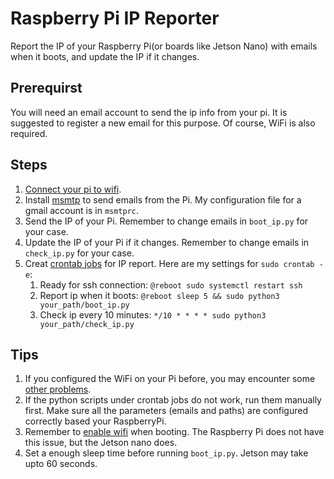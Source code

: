# Raspberry Pi IP Reporter
Report the IP of your Raspberry Pi(or boards like Jetson Nano) with emails when it boots, and update the IP if it changes.  

## Prerequirst 
You will need an email account to send the ip info from your pi. It is suggested to register a new email for this purpose. Of course, WiFi is also required.

## Steps
1. [Connect your pi to wifi](https://raspberrypihq.com/how-to-connect-your-raspberry-pi-to-wifi/).
2. Install [msmtp](https://hostpresto.com/community/tutorials/how-to-send-email-from-the-command-line-with-msmtp-and-mutt/) to send emails from the Pi. My configuration file for a gmail account is in `msmtprc`.
3. Send the IP of your Pi. Remember to change emails in `boot_ip.py` for your case.
4. Update the IP of your Pi if it changes. Remember to change emails in `check_ip.py` for your case.
5. Creat [crontab jobs](https://www.dexterindustries.com/howto/auto-run-python-programs-on-the-raspberry-pi/) for IP report. Here are my settings for `sudo crontab -e`:  
    1. Ready for ssh connection: `@reboot sudo systemctl restart ssh`
    2. Report ip when it boots: `@reboot sleep 5 && sudo python3 your_path/boot_ip.py`
    3. Check ip every 10 minutes: `*/10 * * * * sudo python3 your_path/check_ip.py`

## Tips
1. If you configured the WiFi on your Pi before, you may encounter some [other problems](https://raspberrypi.stackexchange.com/questions/67311/failed-to-connect-to-non-global-ctrl-ifname-when-running-wpa-cli-reconfigure).
2. If the python scripts under crontab jobs do not work, run them manually first. Make sure all the parameters (emails and paths) are configured correctly based your RaspberryPi.
3. Remember to [enable wifi](https://askubuntu.com/questions/1277/how-do-i-configure-wifi-to-log-in-to-wpa-at-boot-time-regardless-of-user-being) when booting. The Raspberry Pi does not have this issue, but the Jetson nano does.
4. Set a enough sleep time before running `boot_ip.py`. Jetson may take upto 60 seconds.
